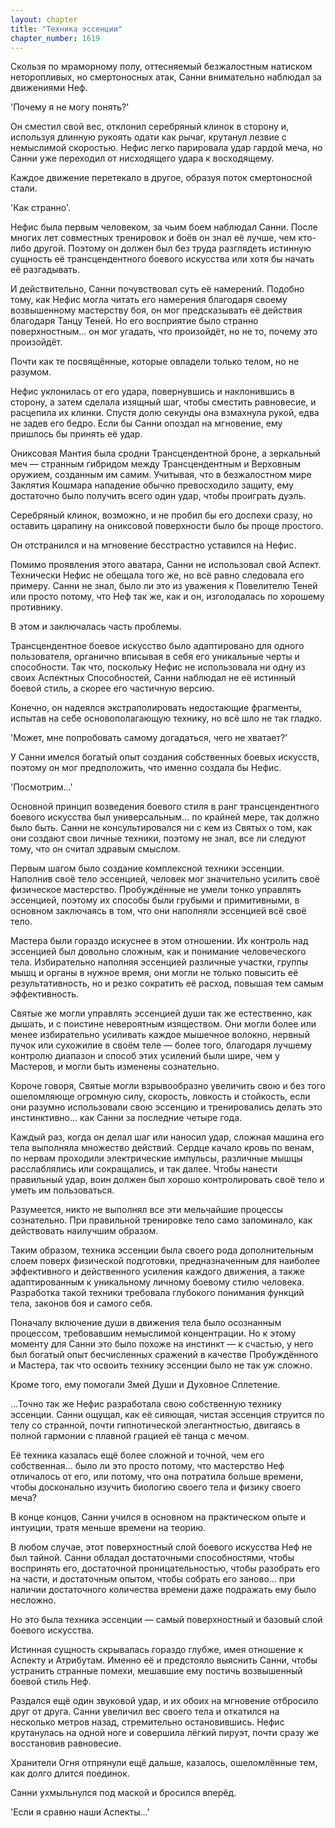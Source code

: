 ```yaml
---
layout: chapter
title: "Техника эссенции"
chapter_number: 1619
---
```




Скользя по мраморному полу, оттесняемый безжалостным натиском неторопливых, но смертоносных атак, Санни внимательно наблюдал за движениями Неф.

'Почему я не могу понять?'

Он сместил свой вес, отклонил серебряный клинок в сторону и, используя длинную рукоять одати как рычаг, крутанул лезвие с немыслимой скоростью. Нефис легко парировала удар гардой меча, но Санни уже переходил от нисходящего удара к восходящему.

Каждое движение перетекало в другое, образуя поток смертоносной стали.

'Как странно'.

Нефис была первым человеком, за чьим боем наблюдал Санни. После многих лет совместных тренировок и боёв он знал её лучше, чем кто-либо другой. Поэтому он должен был без труда разглядеть истинную сущность её трансцендентного боевого искусства или хотя бы начать её разгадывать.

И действительно, Санни почувствовал суть её намерений. Подобно тому, как Нефис могла читать его намерения благодаря своему возвышенному мастерству боя, он мог предсказывать её действия благодаря Танцу Теней. Но его восприятие было странно поверхностным... он мог угадать, что произойдёт, но не то, почему это произойдёт.

Почти как те посвящённые, которые овладели только телом, но не разумом.

Нефис уклонилась от его удара, повернувшись и наклонившись в сторону, а затем сделала изящный шаг, чтобы сместить равновесие, и расцепила их клинки. Спустя долю секунды она взмахнула рукой, едва не задев его бедро. Если бы Санни опоздал на мгновение, ему пришлось бы принять её удар.

Ониксовая Мантия была сродни Трансцендентной броне, а зеркальный меч — странным гибридом между Трансцендентным и Верховным оружием, созданным им самим. Учитывая, что в безжалостном мире Заклятия Кошмара нападение обычно превосходило защиту, ему достаточно было получить всего один удар, чтобы проиграть дуэль.

Серебряный клинок, возможно, и не пробил бы его доспехи сразу, но оставить царапину на ониксовой поверхности было бы проще простого.

Он отстранился и на мгновение бесстрастно уставился на Нефис.

Помимо проявления этого аватара, Санни не использовал свой Аспект. Технически Нефис не обещала того же, но всё равно следовала его примеру. Санни не знал, было ли это из уважения к Повелителю Теней или просто потому, что Неф так же, как и он, изголодалась по хорошему противнику.

В этом и заключалась часть проблемы.

Трансцендентное боевое искусство было адаптировано для одного пользователя, органично вписывая в себя его уникальные черты и способности. Так что, поскольку Нефис не использовала ни одну из своих Аспектных Способностей, Санни наблюдал не её истинный боевой стиль, а скорее его частичную версию.

Конечно, он надеялся экстраполировать недостающие фрагменты, испытав на себе основополагающую технику, но всё шло не так гладко.

'Может, мне попробовать самому догадаться, чего не хватает?'

У Санни имелся богатый опыт создания собственных боевых искусств, поэтому он мог предположить, что именно создала бы Нефис.

'Посмотрим...'

Основной принцип возведения боевого стиля в ранг трансцендентного боевого искусства был универсальным... по крайней мере, так должно было быть. Санни не консультировался ни с кем из Святых о том, как они создают свои личные техники, поэтому не знал, все ли следуют тому, что он считал здравым смыслом.

Первым шагом было создание комплексной техники эссенции. Наполнив своё тело эссенцией, человек мог значительно усилить своё физическое мастерство. Пробуждённые не умели тонко управлять эссенцией, поэтому их способы были грубыми и примитивными, в основном заключаясь в том, что они наполняли эссенцией всё своё тело.

Мастера были гораздо искуснее в этом отношении. Их контроль над эссенцией был довольно сложным, как и понимание человеческого тела. Избирательно наполняя эссенцией различные участки, группы мышц и органы в нужное время, они могли не только повысить её результативность, но и резко сократить её расход, повышая тем самым эффективность.

Святые же могли управлять эссенцией души так же естественно, как дышать, и с поистине невероятным изяществом. Они могли более или менее избирательно усиливать каждое мышечное волокно, нервный пучок или сухожилие в своём теле — более того, благодаря лучшему контролю диапазон и способ этих усилений были шире, чем у Мастеров, и могли быть изменены сознательно.

Короче говоря, Святые могли взрывообразно увеличить свою и без того ошеломляюще огромную силу, скорость, ловкость и стойкость, если они разумно использовали свою эссенцию и тренировались делать это инстинктивно... как Санни за последние четыре года.

Каждый раз, когда он делал шаг или наносил удар, сложная машина его тела выполняла множество действий. Сердце качало кровь по венам, по нервам проходили электрические импульсы, различные мышцы расслаблялись или сокращались, и так далее. Чтобы нанести правильный удар, воин должен был хорошо контролировать своё тело и уметь им пользоваться.

Разумеется, никто не выполнял все эти мельчайшие процессы сознательно. При правильной тренировке тело само запоминало, как действовать наилучшим образом.

Таким образом, техника эссенции была своего рода дополнительным слоем поверх физической подготовки, предназначенным для наиболее эффективного и действенного усиления каждого движения, а также адаптированным к уникальному личному боевому стилю человека. Разработка такой техники требовала глубокого понимания функций тела, законов боя и самого себя.

Поначалу включение души в движения тела было осознанным процессом, требовавшим немыслимой концентрации. Но к этому моменту для Санни это было похоже на инстинкт — к счастью, у него был богатый опыт бесчисленных сражений в качестве Пробуждённого и Мастера, так что освоить технику эссенции было не так уж сложно.

Кроме того, ему помогали Змей Души и Духовное Сплетение.

...Точно так же Нефис разработала свою собственную технику эссенции. Санни ощущал, как её сияющая, чистая эссенция струится по телу со странной, почти гипнотической элегантностью, двигаясь в полной гармонии с плавной грацией её танца с мечом.

Её техника казалась ещё более сложной и точной, чем его собственная... было ли это просто потому, что мастерство Неф отличалось от его, или потому, что она потратила больше времени, чтобы досконально изучить биологию своего тела и физику своего меча?

В конце концов, Санни учился в основном на практическом опыте и интуиции, тратя меньше времени на теорию.

В любом случае, этот поверхностный слой боевого искусства Неф не был тайной. Санни обладал достаточными способностями, чтобы воспринять его, достаточной проницательностью, чтобы разобрать его на части, и достаточным опытом, чтобы собрать его заново... при наличии достаточного количества времени даже подражать ему было несложно.

Но это была техника эссенции — самый поверхностный и базовый слой боевого искусства.

Истинная сущность скрывалась гораздо глубже, имея отношение к Аспекту и Атрибутам. Именно её и предстояло выяснить Санни, чтобы устранить странные помехи, мешавшие ему постичь возвышенный боевой стиль Неф.

Раздался ещё один звуковой удар, и их обоих на мгновение отбросило друг от друга. Санни увеличил вес своего тела и откатился на несколько метров назад, стремительно остановившись. Нефис крутанулась на одной ноге и совершила лёгкий пируэт, почти сразу же восстановив равновесие.

Хранители Огня отпрянули ещё дальше, казалось, ошеломлённые тем, как долго длится поединок.

Санни ухмыльнулся под маской и бросился вперёд.

'Если я сравню наши Аспекты...'

